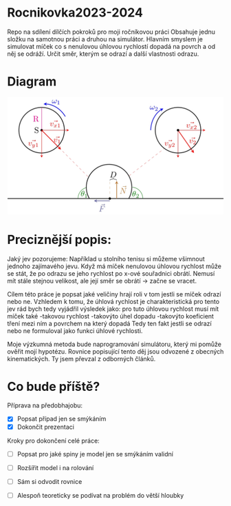 # Rocnikovka2023-2024
Repo na sdílení dílčích pokroků pro moji ročníkovou práci
Obsahuje jednu složku na samotnou práci a druhou na simulátor.
Hlavním smyslem je simulovat míček co s nenulovou úhlovou rychlostí dopadá na povrch a od něj se odráží. Určit směr, kterým se odrazí a další vlastnosti odrazu.

# Diagram
![Diagram](predobhajoba/diagram_page-0001.jpg)

# Preciznější popis:

Jaký jev pozorujeme:
Například u stolního tenisu si můžeme všimnout jednoho zajímavého jevu. Když má
míček nenulovou úhlovou rychlost může se stát, že po odrazu se jeho rychlost po
x-ové souřadnici obrátí. Nemusí mít stále stejnou velikost, ale její směr se
obrátí -> začne se vracet.

Cílem této práce je popsat jaké veličiny hrají roli v tom jestli se míček
odrazí nebo ne. Vzhledem k tomu, že úhlová rychlost je charakteristická pro
tento jev rád bych tedy vyjádřil výsledek jako:
pro tuto úhlovou rychlost musí mít míček také
-takovou rychlost
-takovýto úhel dopadu
-takovýto koeficient tření mezi ním a povrchem na který dopadá
Tedy ten fakt jestli se odrazí nebo ne formuloval jako funkci úhlové rychlosti.

Moje výzkumná metoda bude naprogramování simulátoru, který mi pomůže ověřit
mojí hypotézu. Rovnice popisující tento děj jsou odvozené z obecných kinematických. Ty jsem převzal z odborných článků.

# Co bude příště?
Příprava na předobhajobu:
- [x] Popsat případ jen se smýkáním
- [x] Dokončit prezentaci

Kroky pro dokončení celé práce:
- [ ] Popsat pro jaké spiny je model jen se smýkáním validní
- [ ] Rozšířit model i na rolování
- [ ] Sám si odvodit rovnice
- [ ] Alespoň teoreticky se podívat na problém do větší hloubky
 
